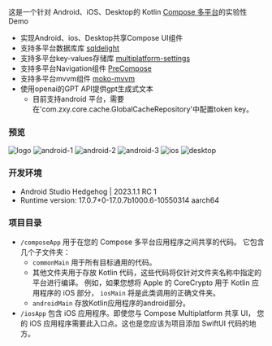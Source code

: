 这是一个针对 Android、iOS、Desktop的 Kotlin [Compose 多平台](https://github.com/JetBrains/compose-multiplatform/#compose-multiplatform)的实验性Demo
- 实现Android、ios、Desktop共享Compose UI组件
- 支持多平台数据库库 [sqldelight](https://github.com/cashapp/sqldelight)
- 支持多平台key-values存储库 [multiplatform-settings](https://github.com/russhwolf/multiplatform-settings)
- 支持多平台Navigation组件 [PreCompose](https://github.com/Tlaster/PreCompose)
- 支持多平台mvvm组件 [moko-mvvm](https://github.com/icerockdev/moko-mvvm)
- 使用openai的GPT API提供gpt生成式文本
  - 目前支持android 平台，需要在'com.zxy.core.cache.GlobalCacheRepository'中配置token key。
### 预览
![logo](./logo.jpg "logo")
![android-1](./android-1.jpeg "android")
![android-2](./android-2.jpeg "android")
![android-3](./android-3.gif "android")
![ios](./ios-1.png "ios")
![desktop](./desktop-1.png "desktop")
### 开发环境
- Android Studio Hedgehog | 2023.1.1 RC 1
- Runtime version: 17.0.7+0-17.0.7b1000.6-10550314 aarch64
### 项目目录
* `/composeApp` 用于在您的 Compose 多平台应用程序之间共享的代码。
  它包含几个子文件夹：
  - `commonMain` 用于所有目标通用的代码。
  - 其他文件夹用于存放 Kotlin 代码，这些代码将仅针对文件夹名称中指定的平台进行编译。
    例如，如果您想将 Apple 的 CoreCrypto 用于 Kotlin 应用程序的 iOS 部分，
    `iosMain` 将是此类调用的正确文件夹。
  - `androidMain` 存放Kotlin应用程序的android部分。
* `/iosApp` 包含 iOS 应用程序。即使您与 Compose Multiplatform 共享 UI，
  您的 iOS 应用程序需要此入口点。这也是您应该为项目添加 SwiftUI 代码的地方。